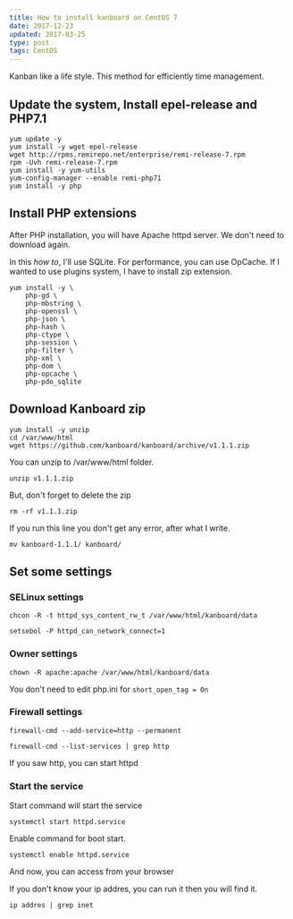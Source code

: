 ```yaml
---
title: How to install kanboard on CentOS 7
date: 2017-12-23
updated: 2017-03-25
type: post
tags: CentOS
---
```


Kanban like a life style. This method for efficiently time management.

## Update the system, Install epel-release and PHP7.1
```
yum update -y
yum install -y wget epel-release
wget http://rpms.remirepo.net/enterprise/remi-release-7.rpm
rpm -Uvh remi-release-7.rpm
yum install -y yum-utils
yum-config-manager --enable remi-php71
yum install -y php
```

## Install PHP extensions
After PHP installation, you will have Apache httpd server. We don't need to download again.

In this *how to*, I'll use SQLite. For performance, you can use OpCache. If I wanted to use plugins system, I have to install zip extension.

```
yum install -y \
    php-gd \
    php-mbstring \
    php-openssl \
    php-json \
    php-hash \
    php-ctype \
    php-session \
    php-filter \
    php-xml \
    php-dom \
    php-opcache \
    php-pdo_sqlite
```

## Download Kanboard zip

```
yum install -y unzip
cd /var/www/html
wget https://github.com/kanboard/kanboard/archive/v1.1.1.zip
```

You can unzip to /var/www/html folder.

`unzip v1.1.1.zip`

But, don't forget to delete the zip

`rm -rf v1.1.1.zip`

If you run this line you don't get any error, after what I write.

`mv kanboard-1.1.1/ kanboard/`

## Set some settings

### SELinux settings
`chcon -R -t httpd_sys_content_rw_t /var/www/html/kanboard/data`

`setsebol -P httpd_can_network_connect=1`

### Owner settings
`chown -R apache:apache /var/www/html/kanboard/data`

You don't need to edit php.ini for `short_open_tag = On`

### Firewall settings
`firewall-cmd --add-service=http --permanent`

`firewall-cmd --list-services | grep http`

If you saw http, you can start httpd

### Start the service
Start command will start the service

`systemctl start httpd.service`

Enable command for boot start.

`systemctl enable httpd.service`

And now, you can access from your browser

If you don't know your ip addres, you can run it then you will find it.

`ip addres | grep inet`
